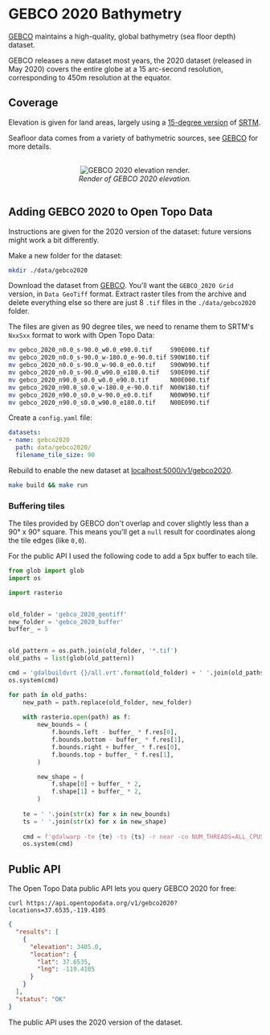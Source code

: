 # GEBCO 2020 Bathymetry

[GEBCO](https://www.gebco.net/) maintains a high-quality, global bathymetry (sea floor depth) dataset.

GEBCO releases a new dataset most years, the 2020 dataset (released in May 2020) covers the entire globe at a 15 arc-second resolution, corresponding to 450m resolution at the equator.

## Coverage

Elevation is given for land areas, largely using a [15-degree version](https://topex.ucsd.edu/WWW_html/srtm15_plus.html) of [SRTM](srtm.md).

Seafloor data comes from a variety of bathymetric sources, see [GEBCO](https://www.gebco.net/data_and_products/gridded_bathymetry_data/) for more details.

<p style="text-align:center; padding: 1rem 0">
  <img src="/docs/img/gebco-2020.png" alt="GEBCO 2020 elevation render.">
  <br>
  <em>Render of GEBCO 2020 elevation.</em>
</p>



## Adding GEBCO 2020 to Open Topo Data

Instructions are given for the 2020 version of the dataset: future versions might work a bit differently.

Make a new folder for the dataset:

```bash
mkdir ./data/gebco2020
```

Download the dataset from [GEBCO](https://www.gebco.net/data_and_products/gridded_bathymetry_data/). You'll want the `GEBCO_2020 Grid` version, in `Data GeoTiff` format. Extract raster tiles from the archive and delete everything else so there are just 8 `.tif` files in the `./data/gebco2020` folder.

The files are given as 90 degree tiles, we need to rename them to SRTM's `NxxSxx` format to work with Open Topo Data:
```bash
mv gebco_2020_n0.0_s-90.0_w0.0_e90.0.tif     S90E000.tif
mv gebco_2020_n0.0_s-90.0_w-180.0_e-90.0.tif S90W180.tif
mv gebco_2020_n0.0_s-90.0_w-90.0_e0.0.tif    S90W090.tif
mv gebco_2020_n0.0_s-90.0_w90.0_e180.0.tif   S90E090.tif
mv gebco_2020_n90.0_s0.0_w0.0_e90.0.tif      N00E000.tif
mv gebco_2020_n90.0_s0.0_w-180.0_e-90.0.tif  N00W180.tif
mv gebco_2020_n90.0_s0.0_w-90.0_e0.0.tif     N00W090.tif
mv gebco_2020_n90.0_s0.0_w90.0_e180.0.tif    N00E090.tif
```

Create a `config.yaml` file:

```yaml
datasets:
- name: gebco2020
  path: data/gebco2020/
  filename_tile_size: 90
```

Rebuild to enable the new dataset at [localhost:5000/v1/gebco2020](http://localhost:5000/v1/gebco2020?locations=37.653512,-119.410503).

```bash
make build && make run
```

### Buffering tiles

The tiles provided by GEBCO don't overlap and cover slightly less than a 90° x 90° square. This means you'll get a `null` result for coordinates along the tile edges (like `0,0`). 

For the public API I used the following code to add a 5px buffer to each tile.


```python
from glob import glob
import os

import rasterio


old_folder = 'gebco_2020_geotiff'
new_folder = 'gebco_2020_buffer'
buffer_ = 5


old_pattern = os.path.join(old_folder, '*.tif')
old_paths = list(glob(old_pattern))

cmd = 'gdalbuildvrt {}/all.vrt'.format(old_folder) + ' '.join(old_paths)
os.system(cmd)

for path in old_paths:
    new_path = path.replace(old_folder, new_folder)
    
    with rasterio.open(path) as f:
        new_bounds = (
            f.bounds.left - buffer_ * f.res[0],
            f.bounds.bottom - buffer_ * f.res[1],
            f.bounds.right + buffer_ * f.res[0],
            f.bounds.top + buffer_ * f.res[1],
        )

        new_shape = (
            f.shape[0] + buffer_ * 2,
            f.shape[1] + buffer_ * 2,
        )
    
    te = ' '.join(str(x) for x in new_bounds)
    ts = ' '.join(str(x) for x in new_shape)
    
    cmd = f'gdalwarp -te {te} -ts {ts} -r near -co NUM_THREADS=ALL_CPUS -co COMPRESS=DEFLATE  -co PREDICTOR=2 -co BIGTIFF=yes {old_folder}/all.vrt {new_path}'
    os.system(cmd)
```


## Public API

The Open Topo Data public API lets you query GEBCO 2020 for free:

```
curl https://api.opentopodata.org/v1/gebco2020?locations=37.6535,-119.4105
```

```json
{
  "results": [
    {
      "elevation": 3405.0, 
      "location": {
        "lat": 37.6535, 
        "lng": -119.4105
      }
    }
  ], 
  "status": "OK"
}
```

The public API uses the 2020 version of the dataset.

